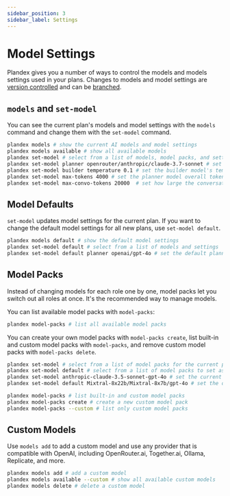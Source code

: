 ```yaml
---
sidebar_position: 3
sidebar_label: Settings
---
```


# Model Settings

Plandex gives you a number of ways to control the models and models settings used in your plans. Changes to models and model settings are [version controlled](../core-concepts/version-control.md) and can be [branched](../core-concepts/branches.md).

## `models` and `set-model`

You can see the current plan's models and model settings with the `models` command and change them with the `set-model` command.

```bash
plandex models # show the current AI models and model settings
plandex models available # show all available models
plandex set-model # select from a list of models, model packs, and settings
plandex set-model planner openrouter/anthropic/claude-3.7-sonnet # set the main planner model to Claude Sonnet 3.7 from OpenRouter.ai
plandex set-model builder temperature 0.1 # set the builder model's temperature to 0.1
plandex set-model max-tokens 4000 # set the planner model overall token limit to 4000
plandex set-model max-convo-tokens 20000  # set how large the conversation can grow before Plandex starts using summaries
```

## Model Defaults 

`set-model` updates model settings for the current plan. If you want to change the default model settings for all new plans, use `set-model default`.

```bash
plandex models default # show the default model settings
plandex set-model default # select from a list of models and settings
plandex set-model default planner openai/gpt-4o # set the default planner model to OpenAI gpt-4o
```

## Model Packs

Instead of changing models for each role one by one, model packs let you switch out all roles at once. It's the recommended way to manage models.

You can list available model packs with `model-packs`:

```bash
plandex model-packs # list all available model packs
```

You can create your own model packs with `model-packs create`, list built-in and custom model packs with `model-packs`, and remove custom model packs with `model-packs delete`.

```bash
plandex set-model # select from a list of model packs for the current plan
plandex set-model default # select from a list of model packs to set as the default for all new plans
plandex set-model anthropic-claude-3.5-sonnet-gpt-4o # set the current plan's model pack by name
plandex set-model default Mixtral-8x22b/Mixtral-8x7b/gpt-4o # set the default model pack for all new plans

plandex model-packs # list built-in and custom model packs
plandex model-packs create # create a new custom model pack
plandex model-packs --custom # list only custom model packs
```

## Custom Models

Use `models add` to add a custom model and use any provider that is compatible with OpenAI, including OpenRouter.ai, Together.ai, Ollama, Replicate, and more.

```bash
plandex models add # add a custom model
plandex models available --custom # show all available custom models
plandex models delete # delete a custom model
```

